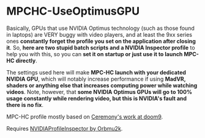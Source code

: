 # MPCHC-UseOptimusGPU
Basically, GPUs that use NVIDIA Optimus technology (such as those found in laptops) are VERY buggy with video players, and at least the 9xx series ones **constantly forget the profile you set on the application after closing it**.
So, **here are two stupid batch scripts and a NVIDIA Inspector profile** to help you with this, so you can **set it on startup or just use it to launch MPC-HC directly**.

The settings used here will make **MPC-HC launch with your dedicated NVIDIA GPU**, which will notably increase performance if using **MadVR, shaders or anything else that increases computing power while watching videos**. 
Note, however, that **some NVIDIA Optimus GPUs will go to 100% usage constantly while rendering video, but this is NVIDIA's fault and there is no fix**.

MPC-HC profile mostly based on [Ceremony's work at doom9](https://forum.doom9.org/showthread.php?t=170937).

Requires [NVIDIAProfileInspector by Orbmu2k](https://github.com/Orbmu2k/nvidiaProfileInspector).
